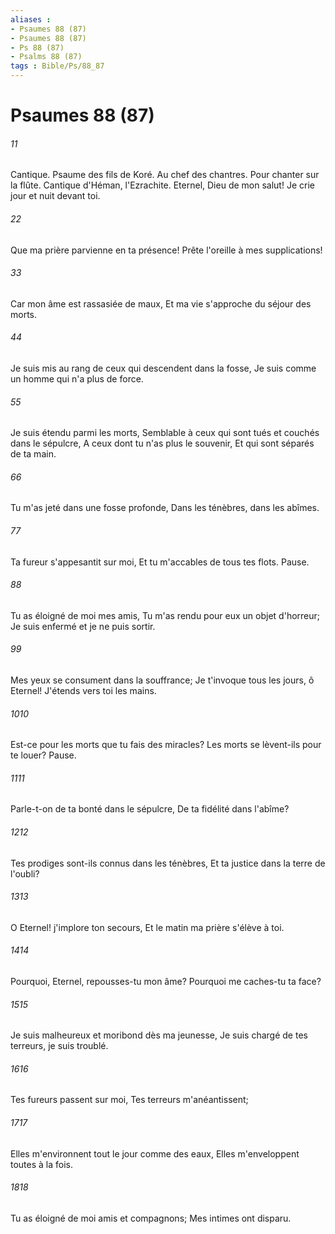 ```yaml
---
aliases : 
- Psaumes 88 (87)
- Psaumes 88 (87)
- Ps 88 (87)
- Psalms 88 (87)
tags : Bible/Ps/88_87
---
```


# Psaumes 88 (87)

###### 11
Cantique. Psaume des fils de Koré. Au chef des chantres. Pour chanter sur la flûte. Cantique d'Héman, l'Ezrachite. Eternel, Dieu de mon salut! Je crie jour et nuit devant toi.
###### 22
Que ma prière parvienne en ta présence! Prête l'oreille à mes supplications!
###### 33
Car mon âme est rassasiée de maux, Et ma vie s'approche du séjour des morts.
###### 44
Je suis mis au rang de ceux qui descendent dans la fosse, Je suis comme un homme qui n'a plus de force.
###### 55
Je suis étendu parmi les morts, Semblable à ceux qui sont tués et couchés dans le sépulcre, A ceux dont tu n'as plus le souvenir, Et qui sont séparés de ta main.
###### 66
Tu m'as jeté dans une fosse profonde, Dans les ténèbres, dans les abîmes.
###### 77
Ta fureur s'appesantit sur moi, Et tu m'accables de tous tes flots. Pause.
###### 88
Tu as éloigné de moi mes amis, Tu m'as rendu pour eux un objet d'horreur; Je suis enfermé et je ne puis sortir.
###### 99
Mes yeux se consument dans la souffrance; Je t'invoque tous les jours, ô Eternel! J'étends vers toi les mains.
###### 1010
Est-ce pour les morts que tu fais des miracles? Les morts se lèvent-ils pour te louer? Pause.
###### 1111
Parle-t-on de ta bonté dans le sépulcre, De ta fidélité dans l'abîme?
###### 1212
Tes prodiges sont-ils connus dans les ténèbres, Et ta justice dans la terre de l'oubli?
###### 1313
O Eternel! j'implore ton secours, Et le matin ma prière s'élève à toi.
###### 1414
Pourquoi, Eternel, repousses-tu mon âme? Pourquoi me caches-tu ta face?
###### 1515
Je suis malheureux et moribond dès ma jeunesse, Je suis chargé de tes terreurs, je suis troublé.
###### 1616
Tes fureurs passent sur moi, Tes terreurs m'anéantissent;
###### 1717
Elles m'environnent tout le jour comme des eaux, Elles m'enveloppent toutes à la fois.
###### 1818
Tu as éloigné de moi amis et compagnons; Mes intimes ont disparu.
